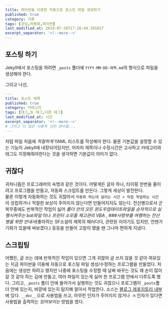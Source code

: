 ```yaml
---
title: 파이썬을 이용한 자동으로 포스트 파일 생성하기
published: true
category: 기록
tags: [코딩,자동화,파이썬]
last_modified_at: 2019-07-28T17:26:44.391817
excerpt_separator: '<!--more-->'
---
```

## 포스팅 하기

Jekyll에서 포스팅을 하려면 `_posts` 폴더에 `YYYY-MM-DD-제목.md`의 형식으로 파일을 생성해야 한다.
<!--more-->
 그리고 나선,

```yaml
---
title: 포스트 제목
published: true
category: 카테고리
tags: [태그,또 태그,다른 태그]
last_modified_at: 시간
excerpt_separator: '<!--more-->'
# 그리고 더 많은 사용자 선언 변수들...
---
```

처럼 파일 처음에 *적절하게*  YAML 리스트를 작성해야 한다. 물론 기본값을 설정할 수 있는 기능이 Jekyll에 내장되어있지만, 어차피 제목이나 수정시간은 고사하고 카테고리와 태그도 지정해줘야한다는 것을 생각하면 기본값이 의미가 없다.

## 귀찮다

귀차니즘은 프로그래머의 숙명과 같은 것이다. 어떻게든 글자 하나, 타이핑 한번을 줄이려고 프로그램을 만들고, 자동화 스크립트를 만든다. 그렇게 세상이 발전한다.  
물론 이렇게 자동화하는 것도 귀찮아서 `자동화 하는데 걸리는 시간 > 직접 작업하는 시간` 이 성립하거나 적절한 보상이 주어지지 않는다면 만들어지지도 않는다. 전산병으로서 군복무중에도 반복적인 작업이 싫어 _폴더 안의 모든 윈도우업데이트파일을 순차적으로 실행시켜주는 bat파일_  이나 _프린터 소모품 재고관리 VBA_ , _###사령부를 여행하는 전산병을 위한 안내서_(좋아하는 SF소설의 제목의 패러디다, 관련된 이야기도 있지만, 언젠가 기회가 있을때 써보겠다.) 등등을 만들어 고참이 됐을 땐 그나마 편하게 지냈다.

## 스크립팅

어쨌든, 글 쓰는 데에 반복적인 작업이 있으면 그게 귀찮아 글 쓰지 않을 것 같아 여유있는 지금 파이썬을 이용해 자동으로 포스팅 파일 생성/수정하는 프로그램을 만들었다. 처음에는 생성만 하려고 했지만 나중에 포스팅을 수정할 때 날짜 바꾸는 것도 꽤 손이 많이 갈 것 같아 하는 김에 만들고, 여러 파일이 있는게 싫어 한 프로그램 안에서 다루도록 했다. 그리고, `_posts` 폴더 안에 들어가서 실행하는 것도 귀찮으니 프로그램이 `_posts`폴더 안에 있는지, 바깥에 있는지 탐지해 알아서 작업한다. 소스는 [블로그 레포지토리 내부](https://github.com/marona42/marona42.github.io/blob/master/posting.py)에 있다. `__doc__`으로 사용법을 쓰고, 아무런 인자가 주어지지 않거나 `-h` 인자가 있다면 사용법을 출력하는 *있어보이는*  방법을 썼다.

